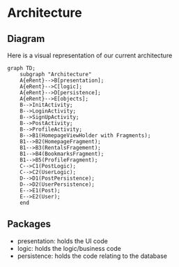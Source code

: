 # Architecture

## Diagram
Here is a visual representation of our current architecture

```mermaid
graph TD;
    subgraph "Architecture"
    A{eRent}-->B[presentation];
    A{eRent}-->C[logic];
    A{eRent}-->D[persistence];
    A{eRent}-->E[objects];
    B-->InitActivity;
    B-->LoginActivity;
    B-->SignUpActivity;
    B-->PostActivity;
    B-->ProfileActivity;
    B-->B1(HomepageViewHolder with Fragments);
    B1-->B2(HomepageFragment);
    B1-->B3(RentalsFragement);
    B1-->B4(BookmarksFragment);
    B1-->B5(ProfileFragment);
    C-->C1(PostLogic);
    C-->C2(UserLogic);
    D-->D1(PostPersistence);
    D-->D2(UserPersistence);
    E-->E1(Post);
    E-->E2(User);
    end
```

## Packages
- presentation: holds the UI code
- logic: holds the logic/business code
- persistence: holds the code relating to the database